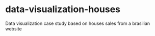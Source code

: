 # data-visualization-houses
Data visualization case study based on houses sales from a brasilian website
